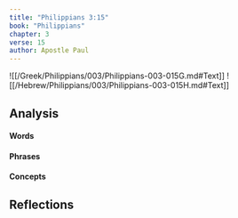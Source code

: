 ```yaml
---
title: "Philippians 3:15"
book: "Philippians"
chapter: 3
verse: 15
author: Apostle Paul
---
```

![[/Greek/Philippians/003/Philippians-003-015G.md#Text]]
![[/Hebrew/Philippians/003/Philippians-003-015H.md#Text]]

## Analysis

#### Words

#### Phrases

#### Concepts

## Reflections
